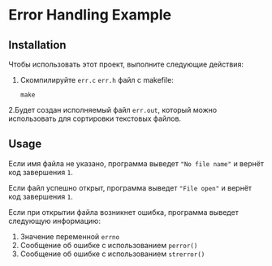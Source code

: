 # Error Handling Example

## Installation

Чтобы использовать этот проект, выполните следующие действия:

1. Скомпилируйте `err.c` `err.h` файл с makefile:
   ```
   make
   ```
2.Будет создан исполняемый файл `err.out`, который можно использовать для сортировки текстовых файлов.

## Usage

Если имя файла не указано, программа выведет `"No file name"` и вернёт код завершения `1`.

Если файл успешно открыт, программа выведет `"File open"` и вернёт код завершения `1`.

Если при открытии файла возникнет ошибка, программа выведет следующую информацию:


1. Значение переменной `errno` 
2. Сообщение об ошибке с использованием `perror()`
3. Сообщение об ошибке с использованием `strerror()`

